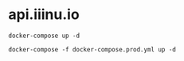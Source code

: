 # api.iiinu.io


```Development
docker-compose up -d
```

```Production
docker-compose -f docker-compose.prod.yml up -d
```
